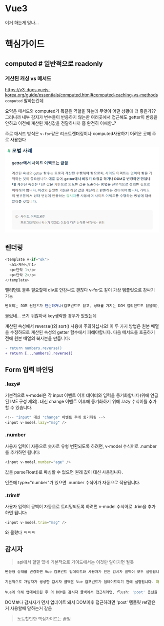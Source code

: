 # Vue3

이거 하는게 맞나...

<!-- vue3로 완전히 넘어오고 다시 봤는데 내가 놓치는것도 있었고 
그때는 이해못해서 날림으로 넘겼는데 다시 보니까 이해되는게 있더라 좀더 깊이있고 그래서 backend는 언제-->

# 핵심가이드 

## computed  # 일반적으로 readonly
### 계산된 캐싱 vs 메서드
https://v3-docs.vuejs-korea.org/guide/essentials/computed.html#computed-caching-vs-methods
`computed` 말하는건데 

요약은 매서드와 computed가 똑같은 역할을 하는데 무엇이 어떤 상황에 더 좋은가??
그러니까 내부 감지가 변수들이 반응하지 않는한 
여러곳에서 접근해도 getter이 반응을 안하고 이전에 계산된 캐싱값을 전달하니까 흠 완전히 이해함..? 

주로 매서드 방식은 `v-for`같은 리스트렌더링이나 computed사용하기 어려운 곳에 주로 사용한다 

![alt text](image.png)

## 렌더링

```typescript
<template v-if="ok">
  <h1>제목</h1>
  <p>단락 1</p>
  <p>단락 2</p>
</template>
```

엘리먼트 블록 필요할때 div로 안감싸도 괜찮다 
v-for도 같이 가상 템플릿으로 감싸기 가능 


```javascript
반복되는 DOM 컨텐츠가 단순하거나(컴포넌트도 없고, 상태를 가지는 DOM 앨리먼트도 없을때), 의도적으로 기본 리스트 렌더링 동작을 통해 성능 향샹을 꾀하는 경우가 아니라면, 가능한 한 언제나 v-for는 key 속성과 함께 사용하는 것을 권장합니다.
```
몰랐네... 쓰기 귀찮아서 key생략한 경우가 있었는데 

계산된 속성에서 reverse()와 sort() 사용에 주의하십시오! 이 두 가지 방법은 원본 배열을 수정하므로 계산된 속성의 getter 함수에서 피해야합니다. 다음 메서드를 호출하기 전에 원본 배열의 복사본을 만듭니다:

```diff
- return numbers.reverse()
+ return [...numbers].reverse()
```

## Form 입력 바인딩

### .lazy#

기본적으로 v-model은 각 input 이벤트 이후 데이터와 입력을 동기화합니다(위에 언급된 IME 구성 제외). 대신 change 이벤트 이후에 동기화하기 위해 .lazy 수식어를 추가할 수 있습니다.

```javascript
<!-- "input" 대신 "change" 이벤트 후에 동기화됨 -->
<input v-model.lazy="msg" />
```

### .number

사용자 입력이 자동으로 숫자로 유형 변환되도록 하려면, v-model 수식어로 .number를 추가하면 됩니다:

```javascript
<input v-model.number="age" />
```
값을 parseFloat()로 파싱할 수 없으면 원래 값이 대신 사용됩니다.

인풋에 type="number"가 있으면 .number 수식어가 자동으로 적용됩니다.

### .trim#
사용자 입력의 공백이 자동으로 트리밍되도록 하려면 v-model 수식어로 .trim을 추가하면 됩니다:

```javascript
<input v-model.trim="msg" />
```

와 몰랐다 ㅋㅋㅋ

## 감시자 

> api에서 할말 많네 
기본적으로 가이드에서는 이것만 알아가면 될듯 

```javascript
반응형 상태를 변경하면 Vue 컴포넌트 업데이트와 사용자가 만든 감시자 콜백이 모두 실행됩니다.

기본적으로 개발자가 생성한 감시자 콜백은 Vue 컴포넌트가 업데이트되기 전에 실행됩니다. 따라서 감시자 콜백 내에서 DOM에 접근하면 DOM이 Vue에 의해 업데이트되기 전의 상태입니다.

Vue에 의해 업데이트된 후 의 DOM을 감시자 콜백에서 접근하려면, flush: 'post' 옵션을 지정해야 합니다:
```

DOM보다 감시자가 먼저 업데이트 돼서 DOM이후 접근하려면 'post' 템플릿 ref같은거 사용할때 말하는거 같음 

> 노트할만한 핵심가이드는 끝임 




